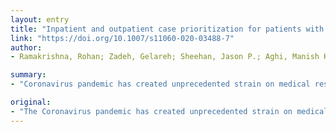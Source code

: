 ```yaml
---
layout: entry
title: "Inpatient and outpatient case prioritization for patients with neuro-oncologic disease amid the COVID-19 pandemic: general guidance for neuro-oncology practitioners from the AANS/CNS Tumor Section and Society for Neuro-Oncology"
link: "https://doi.org/10.1007/s11060-020-03488-7"
author:
- Ramakrishna, Rohan; Zadeh, Gelareh; Sheehan, Jason P.; Aghi, Manish K.

summary:
- "Coronavirus pandemic has created unprecedented strain on medical resources at health care institutions around the world. This has resulted in efforts to balance the acuity of medical needs with available resources. Here, we provide a framework for institutions and governments to help adjudicate treatment allocations to patients with neuro-oncologic disease. We provide an example for institutions, governments and governments. The Coronavirus outbreak has created a strain on the health care resources at many institutions. At many institutions, this has led to efforts to prioritize cases has created an unprecedented strain at many health care. Coronavirus."

original:
- "The Coronavirus pandemic has created unprecedented strain on medical resources at health care institutions around the world. At many institutions, this has resulted in efforts to prioritize cases with an attempt to balance the acuity of medical needs with available resources. Here, we provide a framework for institutions and governments to help adjudicate treatment allocations to patients with neuro-oncologic disease."
---
```


